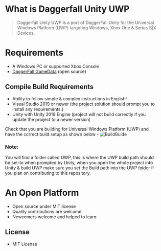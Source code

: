 # What is Daggerfall Unity UWP

> Daggerfall Unity UWP is a port of DaggerFall Unity for the Universal Windows Platform (UWP) targeting Windows, Xbox One & Series S|X Devices.

# Requirements
- A Windows PC or supported Xbox Console
- [DaggerFall GameData](https://forums.dfworkshop.net/viewtopic.php?f=5&t=2360&p=27538#p27538) (open source)

## Compile Build Requirements
- Ability to follow simple & complex instructions in English!
- Visual Studio 2019 or newer (the project solution should prompt you to install any requirements.)
- Unity with Unity 2019 Engine (project will not build correctly if you update the proiject to a newer version)

Check that you are building for Universal Windows Platform (UWP) and have the correct build setup as shown below -
![BuildGuide](https://github.com/Misunderstood-Wookiee/daggerfall-unity-UWP/blob/63996e2c16c483322cebda3bf359ff721c6d1445/BuildGuide.jpg)


### Note:
You will find a folder called UWP, this is where the UWP build path should be set-to when prompted by Unity, when you open the whole project into Unity & build UWP make sure you set the Build path into the UWP folder if you plan on contributing to this repository.

# An Open Platform

+ Open source under MIT license
+ Quality contributions are welcome
+ Newcomers welcome and helped to learn

## License

+ MIT License

